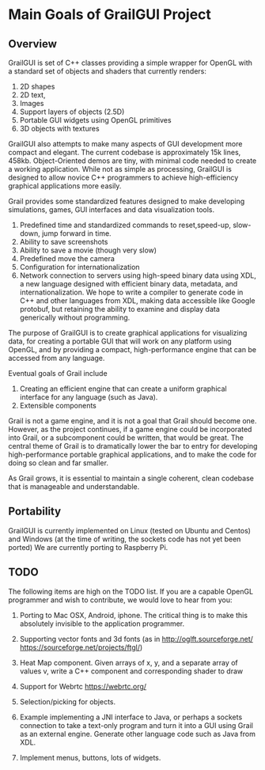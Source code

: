 # Main Goals of GrailGUI Project

## Overview

 GrailGUI is set of C++ classes providing a simple wrapper for OpenGL with
 a standard set of objects and shaders that currently renders:
   1. 2D shapes
   2. 2D text,
   3. Images
   4. Support layers of objects (2.5D)
   5. Portable GUI widgets using OpenGL primitives
   6. 3D objects with textures


  GrailGUI also attempts to make many aspects of GUI development more compact
  and elegant. The current codebase is approximately 15k lines, 458kb.
  Object-Oriented demos are tiny, with minimal code needed to
  create a working application. While not as simple as processing, GrailGUI
  is designed to allow novice C++ programmers to achieve high-efficiency
  graphical applications more easily.

  Grail provides some standardized features designed to make developing
  simulations, games, GUI interfaces and data visualization tools.
   1. Predefined time and standardized commands to reset,speed-up, slow-down,
      jump forward in time.
   2. Ability to save screenshots
   3. Ability to save a movie (though very slow)
   4. Predefined move the camera
   5. Configuration for internationalization
   6. Network connection to servers using high-speed binary data using XDL,
   a new language designed with efficient binary data, metadata, and
   internationalization. We hope to write a compiler to generate code in
   C++ and other languages from XDL, making data accessible like Google
   protobuf, but retaining the ability to examine and display data generically
   without programming.

 The purpose of GrailGUI is to create graphical applications for visualizing
 data, for creating a portable GUI that will work on any platform using OpenGL,
 and by providing a compact, high-performance engine that can be accessed from
 any language.

 Eventual goals of Grail include
   1. Creating an efficient engine that can create a uniform graphical interface
   for any language (such as Java).
   2. Extensible components
   
 Grail is not a game engine, and it is not a goal that Grail should become one.
 However, as the project continues, if a game engine could be incorporated into
 Grail, or a subcomponent could be written, that would be great. The central
 theme of Grail is to dramatically lower the bar to entry for developing
 high-performance portable graphical applications, and to make the code for
 doing so clean and far smaller.

 As Grail grows, it is essential to maintain a single coherent, clean codebase
 that is manageable and understandable.
 
## Portability

 GrailGUI is currently implemented on Linux (tested on Ubuntu and Centos)
 and Windows (at the time of writing, the sockets code has not yet been ported)
 We are currently porting to Raspberry Pi.

## TODO

 The following items are high on the TODO list. If you are a capable OpenGL
 programmer and wish to contribute, we would love to hear from you:

 1. Porting to Mac OSX, Android, iphone. The critical thing is to make this
 absolutely invisible to the application programmer.

 2. Supporting vector fonts and 3d fonts (as in http://oglft.sourceforge.net/
 https://sourceforge.net/projects/ftgl/)

 3. Heat Map component. Given arrays of x, y, and a separate array of values v,
 write a C++ component and corresponding shader to draw

 4. Support for Webrtc https://webrtc.org/

 5. Selection/picking for objects.

 6. Example implementing a JNI interface to Java, or perhaps a sockets
 connection to take a text-only program and turn it into a GUI using Grail as
 an external engine. Generate other language code such as Java from XDL.

 7. Implement menus, buttons, lots of widgets.